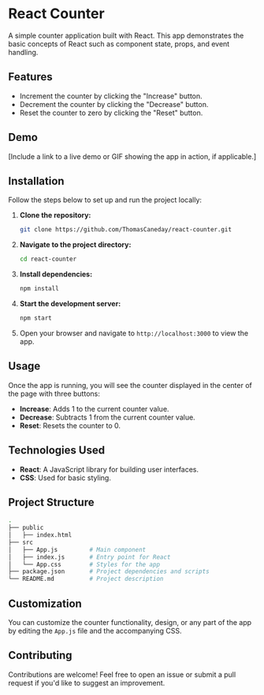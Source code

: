 # React Counter

A simple counter application built with React. This app demonstrates the basic concepts of React such as component state, props, and event handling.

## Features

- Increment the counter by clicking the "Increase" button.
- Decrement the counter by clicking the "Decrease" button.
- Reset the counter to zero by clicking the "Reset" button.

## Demo

[Include a link to a live demo or GIF showing the app in action, if applicable.]

## Installation

Follow the steps below to set up and run the project locally:

1. **Clone the repository:**
   ```bash
   git clone https://github.com/ThomasCaneday/react-counter.git
   ```

2. **Navigate to the project directory:**
   ```bash
   cd react-counter
   ```

3. **Install dependencies:**
   ```bash
   npm install
   ```

4. **Start the development server:**
   ```bash
   npm start
   ```

5. Open your browser and navigate to `http://localhost:3000` to view the app.

## Usage

Once the app is running, you will see the counter displayed in the center of the page with three buttons:

- **Increase**: Adds 1 to the current counter value.
- **Decrease**: Subtracts 1 from the current counter value.
- **Reset**: Resets the counter to 0.

## Technologies Used

- **React**: A JavaScript library for building user interfaces.
- **CSS**: Used for basic styling.

## Project Structure

```bash
.
├── public
│   ├── index.html
├── src
│   ├── App.js         # Main component
│   ├── index.js       # Entry point for React
│   └── App.css        # Styles for the app
├── package.json       # Project dependencies and scripts
└── README.md          # Project description
```

## Customization

You can customize the counter functionality, design, or any part of the app by editing the `App.js` file and the accompanying CSS.

## Contributing

Contributions are welcome! Feel free to open an issue or submit a pull request if you'd like to suggest an improvement.
